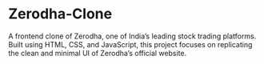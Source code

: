 # Zerodha-Clone
A frontend clone of Zerodha, one of India’s leading stock trading platforms. Built using HTML, CSS, and JavaScript, this project focuses on replicating the clean and minimal UI of Zerodha’s official website.

